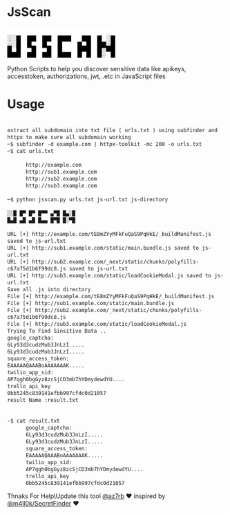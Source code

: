 #  JsScan
<img src="https://raw.githubusercontent.com/Or4ngm4n/JsScan/main/jsscan.png" width="250" height="70">

Python Scripts to help you discover sensitive data like apikeys, accesstoken, authorizations, jwt,..etc in JavaScript files

# Usage 

```

extract all subdomain into txt file ( urls.txt ) using subfinder and httpx to make sure all subdomain working 
─$ subfinder -d example.com | httpx-toolkit -mc 200 -o urls.txt
─$ cat urls.txt

      http://example.com
      http://sub1.example.com
      http://sub2.example.com
      http://sub3.example.com

─$ python jsscan.py urls.txt js-url.txt js-directory

░░█ █▀ █▀ █▀▀ ▄▀█ █▄░█
█▄█ ▄█ ▄█ █▄▄ █▀█ █░▀█

URL [+] http://example.com/tE8mZYyMFkFuQaS9PqHkE/_buildManifest.js saved to js-url.txt
URL [+] http://sub1.example.com/static/main.bundle.js saved to js-url.txt
URL [+] http://sub2.example.com/_next/static/chunks/polyfills-c67a75d1b6f99dc8.js saved to js-url.txt
URL [+] http://sub3.example.com/static/loadCookieModal.js saved to js-url.txt
Save all .js into directory
File [+] http://example.com/tE8mZYyMFkFuQaS9PqHkE/_buildManifest.js
File [+] http://sub1.example.com/static/main.bundle.js
File [+] http://sub2.example.com/_next/static/chunks/polyfills-c67a75d1b6f99dc8.js
File [+] http://sub3.example.com/static/loadCookieModal.js
Trying To Find Sinsitive Data ..
google_captcha:
6Ly93d3cudzMub3JnLzI.....
6Ly93d3cudzMub3JnLzI.....
square_access_token:
EAAAAAQAAABoAAAAAAAK.....
twilio_app_sid:
AP7qgh0bgGyz8zcSjCD3mb7hYDmydewdYU....
trello_api_key
0bb5245c839141efbb997cfdc0d21057
result Name :result.txt


-$ cat result.txt
      google_captcha:
      6Ly93d3cudzMub3JnLzI.....
      6Ly93d3cudzMub3JnLzI.....
      square_access_token:
      EAAAAAQAAABoAAAAAAAK.....
      twilio_app_sid:
      AP7qgh0bgGyz8zcSjCD3mb7hYDmydewdYU....
      trello_api_key
      0bb5245c839141efbb997cfdc0d21057
```
Thnaks For Help\Update this tool <a href="https://github.com/az7rb">@az7rb</a> ❤️
inspired by <a href="https://github.com/m4ll0k/SecretFinder">@m4ll0k/SecretFinder</a> ❤️
